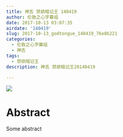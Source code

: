 ```yaml
---
title: 神舌 禁欲暗记王 140419
author: 伦敦之心字幕组
date: 2017-10-13 03:07:35
airdate: '140419'
slug: 2017-10-13_godtongue_140419_76e8b221
categories:
  - 伦敦之心字幕组
  - 神舌
tags:
  - 禁欲暗记王
description: 神舌 禁欲暗记王20140419

---
```

![](/img/gakki.jpg)
# Abstract
Some abstract

